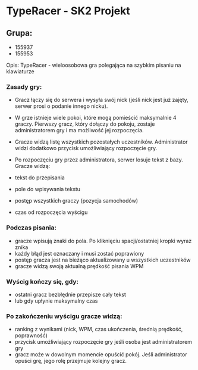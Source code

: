 # TypeRacer - SK2 Projekt

## Grupa:
- 155937
- 155953

Opis:
TypeRacer - wieloosobowa gra polegająca na szybkim pisaniu na klawiaturze

### Zasady gry:
- Gracz łączy się do serwera i wysyła swój nick (jeśli nick jest już zajęty, serwer prosi o podanie innego nicku).

- W grze istnieje wiele pokoi, które mogą pomieścić maksymalnie 4 graczy. Pierwszy gracz, który dołączy do pokoju, zostaje administratorem gry i ma możliwość jej rozpoczęcia.

- Gracze widzą listę wszystkich pozostałych uczestników. Administrator widzi dodatkowo przycisk umożliwiający rozpoczęcie gry.

- Po rozpoczęciu gry przez administratora, serwer losuje tekst z bazy. Gracze widzą:
- tekst do przepisania
- pole do wpisywania tekstu
- postęp wszystkich graczy (pozycja samochodów)
- czas od rozpoczęcia wyścigu

### Podczas pisania:
- gracze wpisują znaki do pola. Po kliknięciu spacji/ostatniej kropki wyraz znika
- każdy błąd jest oznaczany i musi zostać poprawiony
- postęp gracza jest na bieżąco aktualizowany u wszystkich uczestników
- gracze widzą swoją aktualną prędkość pisania WPM

### Wyścig kończy się, gdy:
- ostatni gracz bezbłędnie przepisze cały tekst
- lub gdy upłynie maksymalny czas

### Po zakończeniu wyścigu gracze widzą:
- ranking z wynikami (nick, WPM, czas ukończenia, średnią prędkość, poprawność)
- przycisk umożliwiający rozpoczęcie gry jeśli osoba jest administratorem gry
- gracz może w dowolnym momencie opuścić pokój. Jeśli administrator opuści grę, jego rolę przejmuje kolejny gracz.
